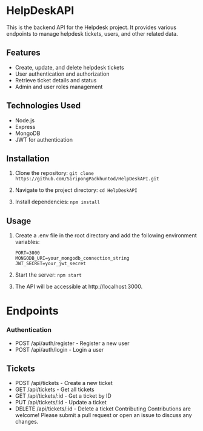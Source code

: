 # HelpDeskAPI

This is the backend API for the Helpdesk project. It provides various endpoints to manage helpdesk tickets, users, and other related data.

## Features

- Create, update, and delete helpdesk tickets
- User authentication and authorization
- Retrieve ticket details and status
- Admin and user roles management

## Technologies Used

- Node.js
- Express
- MongoDB
- JWT for authentication

## Installation

1. Clone the repository:
   `git clone https://github.com/SiripongPadkhuntod/HelpDeskAPI.git`

2. Navigate to the project directory:
    `cd HelpDeskAPI`

3. Install dependencies:
    `npm install`

## Usage
1. Create a .env file in the root directory and add the following environment variables:

    ```
    PORT=3000
    MONGODB_URI=your_mongodb_connection_string
    JWT_SECRET=your_jwt_secret
    ```

2. Start the server:
`npm start`
3. The API will be accessible at http://localhost:3000.

# Endpoints
### Authentication
- POST /api/auth/register - Register a new user
- POST /api/auth/login - Login a user
## Tickets
- POST /api/tickets - Create a new ticket
- GET /api/tickets - Get all tickets
- GET /api/tickets/:id - Get a ticket by ID
- PUT /api/tickets/:id - Update a ticket
- DELETE /api/tickets/:id - Delete a ticket
Contributing
Contributions are welcome! Please submit a pull request or open an issue to discuss any changes.


